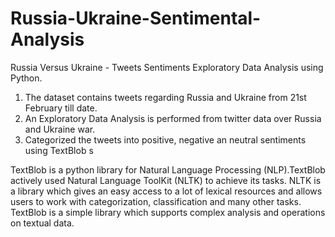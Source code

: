 # Russia-Ukraine-Sentimental-Analysis

Russia Versus Ukraine - Tweets Sentiments Exploratory Data Analysis using Python.

1. The dataset contains tweets regarding Russia and Ukraine from 21st February till date.
2. An Exploratory Data Analysis is performed from twitter data over Russia and Ukraine war.
3. Categorized the tweets into positive, negative an neutral sentiments using TextBlob s

TextBlob is a python library for Natural Language Processing (NLP).TextBlob actively used Natural Language ToolKit (NLTK) to achieve its tasks. NLTK is a library which gives an easy access to a lot of lexical resources and allows users to work with categorization, classification and many other tasks. TextBlob is a simple library which supports complex analysis and operations on textual data.
